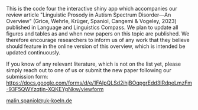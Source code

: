 This is the code four the interactive shiny app which accompanies our review article "Linguistic Prosody in Autism Spectrum Disorder—An Overview" (Grice, Wehrle, Krüger, Spaniol, Cangemi & Vogeley, 2023) 
published in Language and Linguistics Compass. We plan to update all figures and tables as and when new papers on this topic are published. We therefore encourage researchers to inform us of any work that 
they believe should feature in the online version of this overview, which is intended be updated continuously.

If you know of any relevant literature, which is not on the list yet, please simply reach out to one of us or submit the new paper following our submission form:
https://docs.google.com/forms/d/e/1FAIpQLSd2ihjBOqpgrEdd3IRdpeLmzFm-93F5QWYzqtjn-XQKEYgNkw/viewform

malin.spaniol@uk-koeln.de
